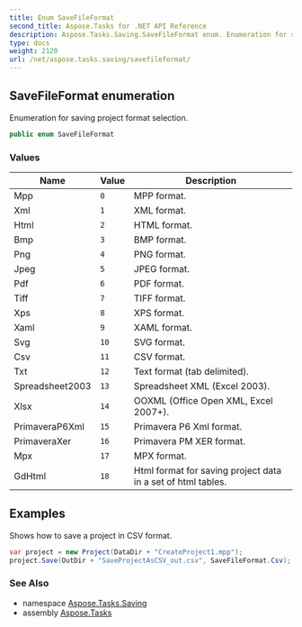 ```yaml
---
title: Enum SaveFileFormat
second_title: Aspose.Tasks for .NET API Reference
description: Aspose.Tasks.Saving.SaveFileFormat enum. Enumeration for saving project format selection
type: docs
weight: 2120
url: /net/aspose.tasks.saving/savefileformat/
---
```

## SaveFileFormat enumeration

Enumeration for saving project format selection.

```csharp
public enum SaveFileFormat
```

### Values

| Name | Value | Description |
| --- | --- | --- |
| Mpp | `0` | MPP format. |
| Xml | `1` | XML format. |
| Html | `2` | HTML format. |
| Bmp | `3` | BMP format. |
| Png | `4` | PNG format. |
| Jpeg | `5` | JPEG format. |
| Pdf | `6` | PDF format. |
| Tiff | `7` | TIFF format. |
| Xps | `8` | XPS format. |
| Xaml | `9` | XAML format. |
| Svg | `10` | SVG format. |
| Csv | `11` | CSV format. |
| Txt | `12` | Text format (tab delimited). |
| Spreadsheet2003 | `13` | Spreadsheet XML (Excel 2003). |
| Xlsx | `14` | OOXML (Office Open XML, Excel 2007+). |
| PrimaveraP6Xml | `15` | Primavera P6 Xml format. |
| PrimaveraXer | `16` | Primavera PM XER format. |
| Mpx | `17` | MPX format. |
| GdHtml | `18` | Html format for saving project data in a set of html tables. |

## Examples

Shows how to save a project in CSV format.

```csharp
var project = new Project(DataDir + "CreateProject1.mpp");
project.Save(OutDir + "SaveProjectAsCSV_out.csv", SaveFileFormat.Csv);
```

### See Also

* namespace [Aspose.Tasks.Saving](../../aspose.tasks.saving/)
* assembly [Aspose.Tasks](../../)


